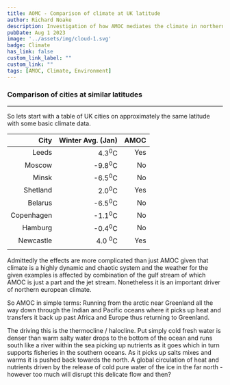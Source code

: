 ```yaml
---
title: AOMC - Comparison of climate at UK latitude
author: Richard Noake
description: Investigation of how AMOC mediates the climate in northern England
pubDate: Aug 1 2023
image: '../assets/img/cloud-1.svg'
badge: Climate
has_link: false
custom_link_label: ""
custom_link: ""
tags: [AMOC, Climate, Environment]
---
```



### Comparison of cities at similar latitudes

---
So lets start with a table of UK cities on approximately the same latitude with some basic climate data.

 | City         | Winter Avg. (Jan) | AMOC |
 | ---:         | ---:              | ---: |
 | Leeds        | 4.3<sup>0</sup>C  |  Yes |
 | Moscow       | -9.8<sup>0</sup>C |  No  |
 | Minsk        | -6.5<sup>0</sup>C |  No  |
 | Shetland     | 2.0<sup>0</sup>C  |  Yes |
 | Belarus      | -6.5<sup>0</sup>C |  No  |
 | Copenhagen   | -1.1<sup>0</sup>C |  No  |
 | Hamburg      | -0.4<sup>0</sup>C |  No  |
 | Newcastle    | 4.0 <sup>0</sup>C |  Yes |
 |  |        |    |

Admittedly the effects are more complicated than just AMOC given that climate is a highly dynamic and chaotic system and the weather for the given examples is affected by combination of the gulf stream of which AMOC is just a part and the jet stream. Nonetheless it is an important driver of northern european climate.

So AMOC in simple terms: Running from the arctic near Greenland all the way down through the Indian and Pacific oceans where it picks up heat and transfers it back up past Africa and Europe thus returning to Greenland.

The driving this is the thermocline / halocline. Put simply cold fresh water is denser than warm salty water drops to the bottom of the ocean and runs south like a river within the sea picking up nutrients as it goes which in turn supports fisheries in the southern oceans. As it picks up salts mixes and warms it is pushed back towards the north. A global circulation of heat and nutrients driven by the release of cold pure water of the ice in the far north - however too much will disrupt this delicate flow and then?

